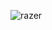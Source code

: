 ![razer](https://github.com/FrankoSav/USB-STEALER/assets/117610367/338c8bbd-08a0-484d-8ec5-e00c5c61004f)
